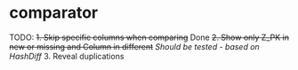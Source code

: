 # comparator

TODO:
~~1. Skip specific columns when comparing~~ Done
~~2. Show only Z_PK in new or missing and Column in different~~ *Should be tested - based on HashDiff*
3. Reveal duplications
